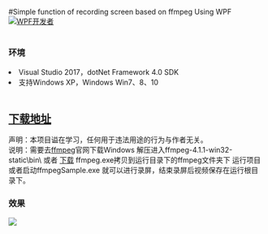 #Simple function of recording screen based on ffmpeg Using WPF <a target="_blank" href="https://qm.qq.com/cgi-bin/qm/qr?k=B61RFy2vvpaKLEDxaW6NsDpPZA-eSyFh&jump_from=webapi"><img border="0" src="https://pub.idqqimg.com/wpa/images/group.png" alt="WPF开发者" title="WPF开发者"></a>
# <h3>环境</h3>

<li>Visual Studio 2017，dotNet Framework 4.0 SDK</li>
<li>支持Windows XP，Windows Win7、8、10</li>
<br/>
<h2><a href="https://github.com/yanjinhuagood/ffmpegSample/releases/download/Setup/FFMPEGSmple_Setup.exe">下载地址</a></h2>
声明：本项目谥在学习，任何用于违法用途的行为与作者无关。<br/>
说明：需要去<a href="http://www.ffmpeg.org/download.html" rel="nofollow">ffmpeg</a>官网下载Windows 解压进入ffmpeg-4.1.1-win32-static\bin\ 或者 <a href="https://github.com/yanjinhuagood/ffmpegSample/archive/ffmepg.exe.zip">下载</a>
ffmpeg.exe拷贝到运行目录下的ffmpeg文件夹下 运行项目或者启动ffmpegSample.exe 就可以进行录屏，结束录屏后视频保存在运行根目录下。
<h3>效果</h3>
<img src="/ffmpegSolution/resources/01.gif"/>



